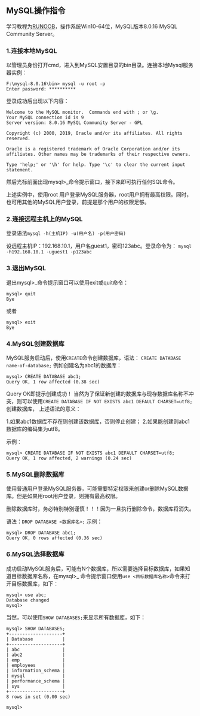## MySQL操作指令
学习教程为[RUNOOB](https://www.runoob.com/mysql/mysql-connection.html)，操作系统Win10-64位，MySQL版本8.0.16 MySQL Community Server。

### 1.连接本地MySQL
以管理员身份打开cmd，进入到MySQL安置目录的bin目录。连接本地Mysql服务器实例：
```
F:\mysql-8.0.16\bin> mysql -u root -p
Enter password: **********
```
登录成功后出现以下内容：
```
Welcome to the MySQL monitor.  Commands end with ; or \g.
Your MySQL connection id is 9
Server version: 8.0.16 MySQL Community Server - GPL

Copyright (c) 2000, 2019, Oracle and/or its affiliates. All rights reserved.

Oracle is a registered trademark of Oracle Corporation and/or its
affiliates. Other names may be trademarks of their respective owners.

Type 'help;' or '\h' for help. Type '\c' to clear the current input statement.
```
然后光标前面出现mysql>_命令提示窗口，接下来即可执行任何SQL命令。

上述实例中，使用root 用户登录MySQL服务器，root用户拥有最高权限。同时，也可用其他的MySQL用户登录，前提是那个用户的权限足够。

### 2.连接远程主机上的MySQL
登录语法```mysql -h(主机IP) -u(用户名) -p(用户密码)```

设远程主机IP：192.168.10.1，用户名guest1，密码123abc。登录命令为：
```mysql -h192.168.10.1 -uguest1 -p123abc```

### 3.退出MySQL

退出mysql>_命令提示窗口可以使用exit或quit命令：
```
mysql> quit
Bye
```
或者
```
mysql> exit
Bye
```

### 4.MySQL创建数据库
MySQL服务启动后，使用```CREATE```命令创建数据库，语法：
```CREATE DATABASE name-of-database;```
例如创建名为abc1的数据库：
```
mysql> CREATE DATABASE abc1;
Query OK, 1 row affected (0.38 sec)
```
Query OK即提示创建成功！
当然为了保证新创建的数据库与现存数据库名称不冲突，则可以使用```CREATE DATABASE IF NOT EXISTS abc1 DEFAULT CHARSET=utf8;```创建数据库，
上述语法的意义：

1.如果abc1数据库不存在则创建该数据库，否则停止创建；
2.如果能创建则abc1数据库的编码集为utf8。

示例：
```
mysql> CREATE DATABASE IF NOT EXISTS abc1 DEFAULT CHARSET=utf8;
Query OK, 1 row affected, 2 warnings (0.24 sec)
```

### 5.MySQL删除数据库
使用普通用户登录MySQL服务器，可能需要特定权限来创建or删除MySQL数据库。但是如果用root用户登录，则拥有最高权限。

删除数据库时，务必特别特别谨慎！！！因为一旦执行删除命令，数据库将消失。

语法：```DROP DATABASE <数据库名>;```
示例：
```
mysql> DROP DATABASE abc1;
Query OK, 0 rows affected (0.36 sec)
```

### 6.MySQL选择数据库
成功启动MySQL服务后，可能有N个数据库，所以需要选择目标数据库，如果知道目标数据库名称，在mysql>_ 命令提示窗口使用```use <目标数据库名称>```命令来打开目标数据库，如下：
```
mysql> use abc;
Database changed
mysql>
```

当然，可以使用```SHOW DATABASES;```来显示所有数据库，如下：
```
mysql> SHOW DATABASES;
+--------------------+
| Database           |
+--------------------+
| abc                |
| abc2               |
| emp                |
| employees          |
| information_schema |
| mysql              |
| performance_schema |
| sys                |
+--------------------+
8 rows in set (0.00 sec)

mysql>
```

